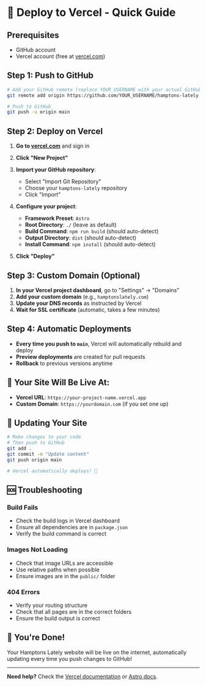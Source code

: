 # 🚀 Deploy to Vercel - Quick Guide

## Prerequisites
- GitHub account
- Vercel account (free at [vercel.com](https://vercel.com))

## Step 1: Push to GitHub

```bash
# Add your GitHub remote (replace YOUR_USERNAME with your actual GitHub username)
git remote add origin https://github.com/YOUR_USERNAME/hamptons-lately.git

# Push to GitHub
git push -u origin main
```

## Step 2: Deploy on Vercel

1. **Go to [vercel.com](https://vercel.com)** and sign in
2. **Click "New Project"**
3. **Import your GitHub repository**:
   - Select "Import Git Repository"
   - Choose your `hamptons-lately` repository
   - Click "Import"

4. **Configure your project**:
   - **Framework Preset**: `Astro`
   - **Root Directory**: `./` (leave as default)
   - **Build Command**: `npm run build` (should auto-detect)
   - **Output Directory**: `dist` (should auto-detect)
   - **Install Command**: `npm install` (should auto-detect)

5. **Click "Deploy"**

## Step 3: Custom Domain (Optional)

1. **In your Vercel project dashboard**, go to "Settings" → "Domains"
2. **Add your custom domain** (e.g., `hamptonslately.com`)
3. **Update your DNS records** as instructed by Vercel
4. **Wait for SSL certificate** (automatic, takes a few minutes)

## Step 4: Automatic Deployments

- **Every time you push to `main`**, Vercel will automatically rebuild and deploy
- **Preview deployments** are created for pull requests
- **Rollback** to previous versions anytime

## 🎯 Your Site Will Be Live At:

- **Vercel URL**: `https://your-project-name.vercel.app`
- **Custom Domain**: `https://yourdomain.com` (if you set one up)

## 🔄 Updating Your Site

```bash
# Make changes to your code
# Then push to GitHub
git add .
git commit -m "Update content"
git push origin main

# Vercel automatically deploys! 🎉
```

## 🆘 Troubleshooting

### Build Fails
- Check the build logs in Vercel dashboard
- Ensure all dependencies are in `package.json`
- Verify the build command is correct

### Images Not Loading
- Check that image URLs are accessible
- Use relative paths when possible
- Ensure images are in the `public/` folder

### 404 Errors
- Verify your routing structure
- Check that all pages are in the correct folders
- Ensure the build output is correct

## 🎉 You're Done!

Your Hamptons Lately website will be live on the internet, automatically updating every time you push changes to GitHub!

---

**Need help?** Check the [Vercel documentation](https://vercel.com/docs) or [Astro docs](https://docs.astro.build).

